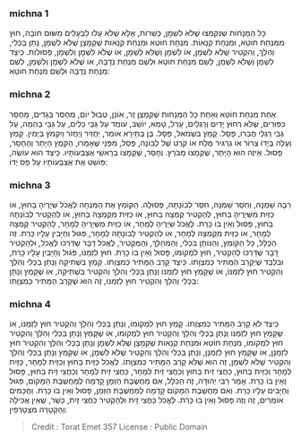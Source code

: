 
### michna 1
כָּל הַמְּנָחוֹת שֶׁנִּקְמְצוּ שֶׁלֹּא לִשְׁמָן, כְּשֵׁרוֹת, אֶלָּא שֶׁלֹּא עָלוּ לַבְּעָלִים מִשּׁוּם חוֹבָה, חוּץ מִמִּנְחַת חוֹטֵא, וּמִנְחַת קְנָאוֹת. מִנְחַת חוֹטֵא וּמִנְחַת קְנָאוֹת שֶׁקְּמָצָן שֶׁלֹּא לִשְׁמָן, נָתַן בַּכְּלִי, וְהִלֵּךְ, וְהִקְטִיר שֶׁלֹּא לִשְׁמָן, אוֹ לִשְׁמָן וְשֶׁלֹּא לִשְׁמָן, אוֹ שֶׁלֹּא לִשְׁמָן וְלִשְׁמָן, פְּסוּלוֹת. כֵּיצַד לִשְׁמָן וְשֶׁלֹּא לִשְׁמָן, לְשֵׁם מִנְחַת חוֹטֵא וּלְשֵׁם מִנְחַת נְדָבָה, אוֹ שֶׁלֹּא לִשְׁמָן וְלִשְׁמָן, לְשֵׁם מִנְחַת נְדָבָה וּלְשֵׁם מִנְחַת חוֹטֵא: 

### michna 2
אַחַת מִנְחַת חוֹטֵא וְאַחַת כָּל הַמְּנָחוֹת שֶׁקְּמָצָן זָר, אוֹנֵן, טְבוּל יוֹם, מְחֻסַּר בְּגָדִים, מְחֻסַּר כִּפּוּרִים, שֶׁלֹּא רְחוּץ יָדַיִם וְרַגְלַיִם, עָרֵל, טָמֵא, יוֹשֵׁב, עוֹמֵד עַל גַּבֵּי כֵלִים, עַל גַּבֵּי בְהֵמָה, עַל גַּבֵּי רַגְלֵי חֲבֵרוֹ, פָּסָל. קָמַץ בִּשְׂמֹאל, פָּסָל. בֶּן בְּתֵירָא אוֹמֵר, יַחֲזִיר וְיַחֲזֹר וְיִקְמֹץ בְּיָמִין. קָמַץ וְעָלָה בְיָדוֹ צְרוֹר אוֹ גַרְגִּיר מֶלַח אוֹ קֹרֶט שֶׁל לְבוֹנָה, פָּסַל, מִפְּנֵי שֶׁאָמְרוּ, הַקֹּמֶץ הַיָּתֵר וְהֶחָסֵר, פָּסוּל. אֵיזֶה הוּא הַיָּתֵר, שֶׁקְּמָצוֹ מְבֹרָץ. וְחָסֵר, שֶׁקְּמָצוֹ בְרָאשֵׁי אֶצְבְּעוֹתָיו. כֵּיצַד הוּא עוֹשֶׂה, פּוֹשֵׁט אֶת אֶצְבְּעוֹתָיו עַל פַּס יָדוֹ: 

### michna 3
רִבָּה שַׁמְנָהּ, וְחִסַּר שַׁמְנָהּ, חִסַּר לְבוֹנָתָהּ, פְּסוּלָה. הַקּוֹמֵץ אֶת הַמִּנְחָה לֶאֱכֹל שְׁיָרֶיהָ בַחוּץ, אוֹ כַזַּיִת מִשְּׁיָרֶיהָ בַחוּץ, לְהַקְטִיר קֻמְצָהּ בַּחוּץ, אוֹ כַזַּיִת מִקֻּמְצָהּ בַּחוּץ, אוֹ לְהַקְטִיר לְבוֹנָתָהּ בַּחוּץ, פָּסוּל וְאֵין בּוֹ כָרֵת. לֶאֱכֹל שְׁיָרֶיהָ לְמָחָר, אוֹ כַזַּיִת מִשְּׁיָרֶיהָ לְמָחָר, לְהַקְטִיר קֻמְצָהּ לְמָחָר, אוֹ כַזַּיִת מִקֻּמְצָהּ לְמָחָר, אוֹ לְהַקְטִיר לְבוֹנָתָהּ לְמָחָר, פִּגּוּל וְחַיָּבִין עָלָיו כָּרֵת. זֶה הַכְּלָל, כָּל הַקּוֹמֵץ, וְהַנּוֹתֵן בִּכְלִי, וְהַמְהַלֵּךְ, וְהַמַּקְטִיר, לֶאֱכֹל דָּבָר שֶׁדַּרְכּוֹ לֶאֱכֹל, וּלְהַקְטִיר דָּבָר שֶׁדַּרְכּוֹ לְהַקְטִיר, חוּץ לִמְקוֹמוֹ, פָּסוּל וְאֵין בּוֹ כָרֵת. חוּץ לִזְמַנּוֹ, פִּגּוּל וְחַיָּבִין עָלָיו כָּרֵת, וּבִלְבַד שֶׁיִּקְרַב הַמַּתִּיר כְּמִצְוָתוֹ. כֵּיצַד קָרַב הַמַּתִּיר כְּמִצְוָתוֹ. קָמַץ בִּשְׁתִיקָה וְנָתַן בַּכְּלִי וְהִלֵּךְ וְהִקְטִיר חוּץ לִזְמַנּוֹ, אוֹ שֶׁקָּמַץ חוּץ לִזְמַנּוֹ וְנָתַן בַּכְּלִי וְהִלֵּךְ וְהִקְטִיר בִּשְׁתִיקָה, אוֹ שֶׁקָּמַץ וְנָתַן בַּכְּלִי וְהִלֵּךְ וְהִקְטִיר חוּץ לִזְמַנּוֹ, זֶה הוּא שֶׁקָּרַב הַמַּתִּיר כְּמִצְוָתוֹ: 

### michna 4
כֵּיצַד לֹא קָרַב הַמַּתִּיר כְּמִצְוָתוֹ. קָמַץ חוּץ לִמְקוֹמוֹ, וְנָתַן בַּכְּלִי וְהִלֵּךְ וְהִקְטִיר חוּץ לִזְמַנּוֹ, אוֹ שֶׁקָּמַץ חוּץ לִזְמַנּוֹ וְנָתַן בַּכְּלִי וְהִלֵּךְ וְהִקְטִיר חוּץ לִמְקוֹמוֹ, אוֹ שֶׁקָּמַץ וְנָתַן בַּכְּלִי וְהִלֵּךְ וְהִקְטִיר חוּץ לִמְקוֹמוֹ, מִנְחַת חוֹטֵא וּמִנְחַת קְנָאוֹת שֶׁקְּמָצָן שֶׁלֹּא לִשְׁמָן וְנָתַן בַּכְּלִי וְהִלֵּךְ וְהִקְטִיר חוּץ לִזְמַנָּן, אוֹ שֶׁקָּמַץ חוּץ לִזְמַנָּן, וְנָתַן בַּכְּלִי וְהִלֵּךְ וְהִקְטִיר שֶׁלֹּא לִשְׁמָן, אוֹ שֶׁקָּמַץ וְנָתַן בַּכְּלִי וְהִלֵּךְ וְהִקְטִיר שֶׁלֹּא לִשְׁמָן, זֶה הוּא שֶׁלֹּא קָרַב הַמַּתִּיר כְּמִצְוָתוֹ. לֶאֱכֹל כַּזַּיִת בַּחוּץ וְכַזַּיִת לְמָחָר, כַּזַּיִת לְמָחָר וְכַזַּיִת בַּחוּץ, כַּחֲצִי זַיִת בַּחוּץ וְכַחֲצִי זַיִת לְמָחָר, כַּחֲצִי זַיִת לְמָחָר וְכַחֲצִי זַיִת בַּחוּץ, פָּסוּל וְאֵין בּוֹ כָרֵת. אָמַר רַבִּי יְהוּדָה, זֶה הַכְּלָל, אִם מַחֲשֶׁבֶת הַזְּמָן קָדְמָה לְמַחֲשֶׁבֶת הַמָּקוֹם, פִּגּוּל וְחַיָּבִים עָלָיו כָּרֵת. וְאִם מַחֲשֶׁבֶת הַמָּקוֹם קָדְמָה לְמַחֲשֶׁבֶת הַזְּמָן, פָּסוּל וְאֵין בּוֹ כָרֵת. וַחֲכָמִים אוֹמְרִים, זֶה וָזֶה פָּסוּל וְאֵין בּוֹ כָרֵת. לֶאֱכֹל כַּחֲצִי זַיִת וּלְהַקְטִיר כַּחֲצִי זַיִת, כָּשֵׁר, שֶׁאֵין אֲכִילָה וְהַקְטָרָה מִצְטָרְפִין: 

>Credit : Torat Emet 357
>License : Public Domain 